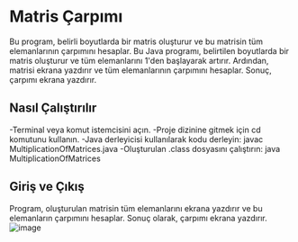 # Matris Çarpımı

Bu program, belirli boyutlarda bir matris oluşturur ve bu matrisin tüm elemanlarının çarpımını hesaplar.
Bu Java programı, belirtilen boyutlarda bir matris oluşturur ve tüm elemanlarını 1'den başlayarak artırır. Ardından, matrisi ekrana yazdırır ve tüm elemanlarının çarpımını hesaplar. Sonuç, çarpımı ekrana yazdırır.

## Nasıl Çalıştırılır
-Terminal veya komut istemcisini açın.
-Proje dizinine gitmek için cd komutunu kullanın.
-Java derleyicisi kullanılarak kodu derleyin: javac MultiplicationOfMatrices.java
-Oluşturulan .class dosyasını çalıştırın: java MultiplicationOfMatrices

## Giriş ve Çıkış
Program, oluşturulan matrisin tüm elemanlarını ekrana yazdırır ve bu elemanların çarpımını hesaplar. Sonuç olarak, çarpımı ekrana yazdırır.
![image](https://github.com/esmanur-karatas/javaAlgorithmExamples/assets/83882274/8ec2184c-d0f9-44e8-aeb6-a207e13af4ae)
